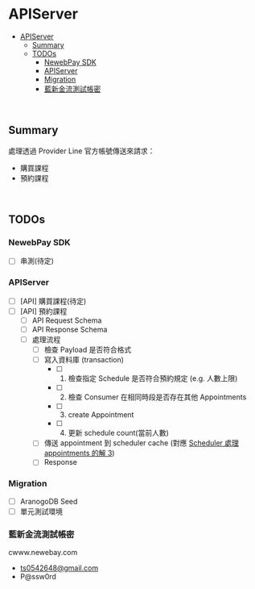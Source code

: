 # APIServer

- [APIServer](#apiserver)
  - [Summary](#summary)
  - [TODOs](#todos)
    - [NewebPay SDK](#newebpay-sdk)
    - [APIServer](#apiserver-1)
    - [Migration](#migration)
    - [藍新金流測試帳密](#藍新金流測試帳密)

<br>

## Summary

處理透過 Provider Line 官方帳號傳送來請求：
 - 購買課程
 - 預約課程

<br>

## TODOs

### NewebPay SDK

- [ ] 串測(待定)

### APIServer

- [ ] [API] 購買課程(待定)
- [ ] [API] 預約課程
  - [ ] API Request Schema
  - [ ] API Response Schema
  - [ ] 處理流程
    - [ ] 檢查 Payload 是否符合格式
    - [ ] 寫入資料庫 (transaction)
      - [ ] 1. 檢查指定 Schedule 是否符合預約規定 (e.g. 人數上限)
      - [ ] 2. 檢查 Consumer 在相同時段是否存在其他 Appointments
      - [ ] 3. create Appointment
      - [ ] 4. 更新 schedule count(當前人數)
    - [ ] 傳送 appointment 到 scheduler cache (對應 [Scheduler 處理 appointments 的解 3](./scheduler.md#scheduler-1))
    - [ ] Response

### Migration

- [ ] AranogoDB Seed
- [ ] 單元測試環境

### 藍新金流測試帳密

cwww.newebay.com
- ts0542648@gmail.com
- P@ssw0rd
